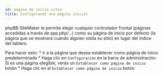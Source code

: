 ```yaml
---
id: página de inicio-sitio
title: Configurando una página inicial
---
```


phpBB SiteMaker le permite elegir cualquier controlador frontal (páginas accedidas a través de app.php/...) como su página de inicio por defecto (la página que se mostrará cuando alguien visita su sitio) en lugar del índice del tablero.

Para hacer esto: * Ir a la página que desea establecer como página de inicio predeterminada * Haga clic en `Configuración` en la barra de administración. Si es una página elegible, verás un `Establecer como página de inicio` botón * Haga clic en el `Establecer como página de inicio` botón